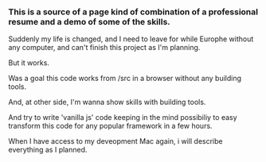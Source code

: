 ### This is a source of a page kind of combination of a <nbr>professional resume</nbr> and a <nbr>demo of some of the skills.

Suddenly my life is changed, and I need to leave for while Europhe without any computer, and can't finish this project as I'm planning.

But it works.

Was a goal this code works from /src in a browser without any building tools.

And, at other side, I'm wanna show skills with building tools.

And try to write 'vanilla js' code keeping in the mind possibiliy to easy transform this code for any popular framework in a few hours.

When I have access to my deveopment Mac again, i will describe everything as I planned.








